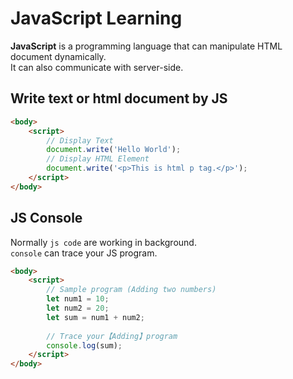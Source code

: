 
# JavaScript Learning

**JavaScript** is a programming language that can manipulate HTML document dynamically.  
It can also communicate with server-side.

## Write text or html document by JS
```html
<body>
    <script>
        // Display Text
        document.write('Hello World');
        // Display HTML Element
        document.write('<p>This is html p tag.</p>');
    </script>
</body>
```

## JS Console
Normally `js code` are working in background.  
`console` can trace your JS program.

```html
<body>
    <script>
        // Sample program (Adding two numbers)
        let num1 = 10;
        let num2 = 20;
        let sum = num1 + num2;
        
        // Trace your【Adding】program
        console.log(sum);
    </script>
</body>
```
